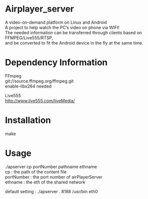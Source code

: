Airplayer_server
================

A video-on-demand platform on Linux and Android</br>
A project to help watch the PC’s video on phone via WIFI! </br>
The needed information can be transferred through clients based on FFMPEG/Live555/RTSP, </br>
and be converted to fit the Android device in the fly at the same time. </br>

Dependency Information
======================
FFmpeg </br>
git://source.ffmpeg.org/ffmpeg.git</br>
enable-libx264 needed</br>

Live555</br>
http://www.live555.com/liveMedia/</br>

Installation
============
make

Usage
=====
./apserver cp portNumber pathname ethname  </br>
cp : the path of the content file </br>
portNumber : the port number of airPlayerServer </br>
ethname : the eth of the shared network </br>

default setting : ./apserver . 8188 /usr/bin eth0 </br>